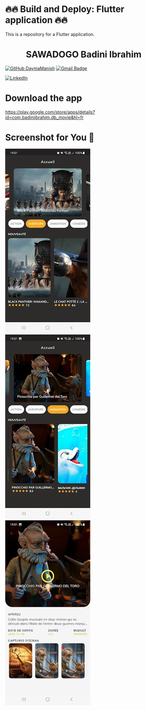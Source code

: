 # 🔥🔥 Build and Deploy: Flutter application 🔥🔥
This is a repository for a Flutter application.
<h1 align="center">
  SAWADOGO Badini Ibrahim
</h1>

[![GitHub DaymaManish](https://img.shields.io/github/followers/DaymaManish?label=follow&style=social)](https://github.com/DaymaManish)
[![Gmail Badge](https://img.shields.io/badge/-sawadogo.badiniibrahim@gmail.com-c14438?style=flat-square&logo=Gmail&logoColor=white&link=mailto:manishdayma65@gmail.com)](mailto:sawadogo.badiniibrahim@gmail.com)

[![LinkedIn](https://img.shields.io/badge/linkedin-%230077B5.svg?style=for-the-badge&logo=linkedin&logoColor=white)](https://www.linkedin.com/in/badini-ibrahim-s-306b119b/)

# Download the app
https://play.google.com/store/apps/details?id=com.badiniibrahim.db_movie&hl=fr

# Screenshot for You 💖

![alt text](1.jpg)
![alt text](2.jpg)
![alt text](3.jpg)
